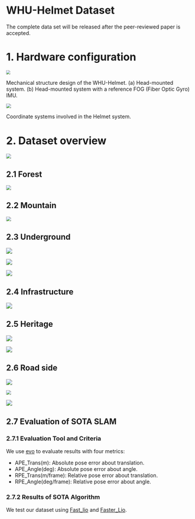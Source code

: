 # WHU-Helmet Dataset

The complete data set will be released after the peer-reviewed paper is accepted.

# 1. Hardware configuration 



<img src="https://pic.imgdb.cn/item/6284bbfd09475431295a2f1f.jpg" style="zoom: 67%;" />

Mechanical structure design of the WHU-Helmet. (a) Head-mounted system. (b) Head-mounted system with a reference FOG (Fiber Optic Gyro) IMU.

<img src="https://pic.imgdb.cn/item/6284bc3409475431295a7936.jpg" style="zoom: 80%;" />

Coordinate systems involved in the Helmet system.

# 2. Dataset overview

<img src="https://pic.imgdb.cn/item/6284c8d709475431296abbe3.jpg" style="zoom: 80%;" />

## 2.1 Forest

<img src="https://pic.imgdb.cn/item/6284c9dd09475431296c0ca0.jpg" style="zoom:80%;" />

## 2.2 Mountain

<img src="https://pic.imgdb.cn/item/6284ca0709475431296c4009.jpg" style="zoom:80%;" />

## 2.3 Underground

<img src="https://pic.imgdb.cn/item/6284ce9509475431297180d5.jpg"  />

![](https://pic.imgdb.cn/item/6284cec9094754312971bbbc.jpg)

![](https://pic.imgdb.cn/item/6284cef2094754312971e897.jpg)

## 2.4 Infrastructure

![](https://pic.imgdb.cn/item/6284cf150947543129720b42.jpg)

## 2.5 Heritage 

![](https://pic.imgdb.cn/item/6284cf610947543129725b7d.jpg)

![](https://pic.imgdb.cn/item/6284cf770947543129727749.jpg)

## 2.6 Road side

![](https://pic.imgdb.cn/item/6284d00b0947543129730f5d.jpg)

<img src="https://pic.imgdb.cn/item/6284d0260947543129732e3e.jpg" style="zoom: 80%;" />

![](https://pic.imgdb.cn/item/6284d0400947543129734dc2.jpg)



## 2.7 Evaluation of SOTA SLAM
### 2.7.1 Evaluation Tool and Criteria 
We use [evo](https://github.com/MichaelGrupp/evo) to evaluate results with four metrics:  
* APE_Trans(m): Absolute pose error about translation.
* APE_Angle(deg): Absolute pose error about angle.
* RPE_Trans(m/frame): Relative pose error about translation.
* RPE_Angle(deg/frame): Relative pose error about angle.
### 2.7.2 Results of SOTA Algorithm
We test our dataset using [Fast_lio](https://github.com/hku-mars/FAST_LIO) and [Faster_Lio](https://github.com/gaoxiang12/faster-lio). 


